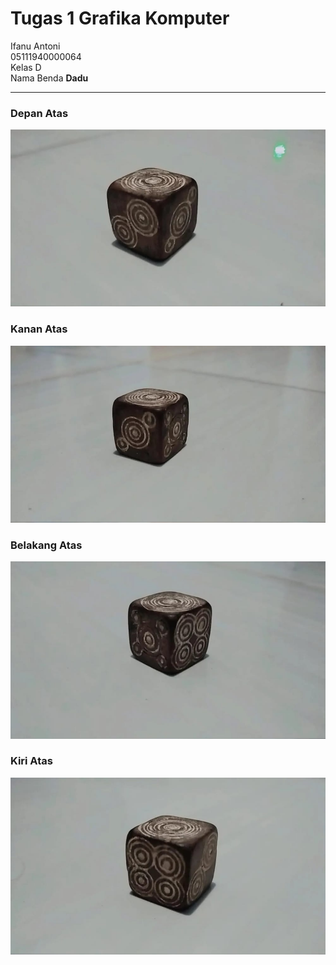 # Tugas 1 Grafika Komputer

Ifanu Antoni <br>
05111940000064 <br>
Kelas D <br>
Nama Benda __Dadu__

<hr>

### Depan Atas
![foto dari depan atas](img/depan_atas.jpeg)
### Kanan Atas
![foto dari kanan atas](img/kanan_atas.jpeg)
### Belakang Atas
![foto dari belakang atas](img/belakang_atas.jpeg)
### Kiri Atas
![foto dari kiri atas](img/kiri_atas.jpeg)
